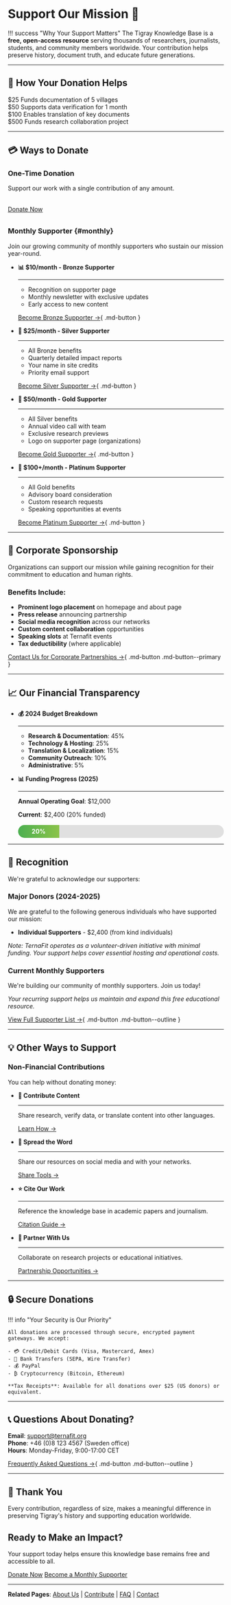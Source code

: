 # Support Our Mission 💝

!!! success "Why Your Support Matters"
    The Tigray Knowledge Base is a **free, open-access resource** serving thousands of researchers, journalists, students, and community members worldwide. Your contribution helps preserve history, document truth, and educate future generations.

---

## 🎯 How Your Donation Helps

<div class="impact-stats" markdown>

<div class="impact-stats-grid">

<div class="impact-stat">
<span class="impact-stat-number">$25</span>
<span class="impact-stat-label">Funds documentation of 5 villages</span>
</div>

<div class="impact-stat">
<span class="impact-stat-number">$50</span>
<span class="impact-stat-label">Supports data verification for 1 month</span>
</div>

<div class="impact-stat">
<span class="impact-stat-number">$100</span>
<span class="impact-stat-label">Enables translation of key documents</span>
</div>

<div class="impact-stat">
<span class="impact-stat-number">$500</span>
<span class="impact-stat-label">Funds research collaboration project</span>
</div>

</div>

</div>

---

## 💳 Ways to Donate

### One-Time Donation

Support our work with a single contribution of any amount.

<div class="donation-cta-buttons" style="justify-content: flex-start; margin: 2rem 0;">
<a href="https://ternafit.org/donate" class="donation-cta-primary" target="_blank" rel="noopener">Donate Now</a>
</div>

### Monthly Supporter {#monthly}

Join our growing community of monthly supporters who sustain our mission year-round.

<div class="grid cards" markdown>

- **📊 $10/month - Bronze Supporter**
  
    ---
    
    - Recognition on supporter page
    - Monthly newsletter with exclusive updates
    - Early access to new content
    
    [Become Bronze Supporter →](https://ternafit.org/donate?monthly=10){ .md-button }

- **🥈 $25/month - Silver Supporter**
  
    ---
    
    - All Bronze benefits
    - Quarterly detailed impact reports
    - Your name in site credits
    - Priority email support
    
    [Become Silver Supporter →](https://ternafit.org/donate?monthly=25){ .md-button }

- **🥇 $50/month - Gold Supporter**
  
    ---
    
    - All Silver benefits
    - Annual video call with team
    - Exclusive research previews
    - Logo on supporter page (organizations)
    
    [Become Gold Supporter →](https://ternafit.org/donate?monthly=50){ .md-button }

- **💎 $100+/month - Platinum Supporter**
  
    ---
    
    - All Gold benefits
    - Advisory board consideration
    - Custom research requests
    - Speaking opportunities at events
    
    [Become Platinum Supporter →](https://ternafit.org/donate?monthly=100){ .md-button }

</div>

---

## 🏢 Corporate Sponsorship

Organizations can support our mission while gaining recognition for their commitment to education and human rights.

### Benefits Include:

- **Prominent logo placement** on homepage and about page
- **Press release** announcing partnership
- **Social media recognition** across our networks
- **Custom content collaboration** opportunities
- **Speaking slots** at Ternafit events
- **Tax deductibility** (where applicable)

[Contact Us for Corporate Partnerships →](mailto:support@ternafit.org){ .md-button .md-button--primary }

---

## 📈 Our Financial Transparency

<div class="grid cards" markdown>

- **💰 2024 Budget Breakdown**
  
    ---
    
    - **Research & Documentation**: 45%
    - **Technology & Hosting**: 25%
    - **Translation & Localization**: 15%
    - **Community Outreach**: 10%
    - **Administrative**: 5%

- **📊 Funding Progress (2025)**
  
    ---
    
    **Annual Operating Goal**: $12,000
    
    **Current**: $2,400 (20% funded)
    
    <div class="progress-bar" style="background: #e0e0e0; height: 30px; border-radius: 15px; overflow: hidden; margin-top: 1rem;">
    <div class="progress-fill" data-width="20%" style="background: linear-gradient(90deg, #4caf50, #8bc34a); height: 100%; width: 20%; display: flex; align-items: center; justify-content: center; color: white; font-weight: bold; transition: width 2s ease;">20%</div>
    </div>

</div>

---

## 🌟 Recognition

We're grateful to acknowledge our supporters:

### Major Donors (2024-2025)

We are grateful to the following generous individuals who have supported our mission:

- **Individual Supporters** - $2,400 (from kind individuals)

*Note: TernaFit operates as a volunteer-driven initiative with minimal funding. Your support helps cover essential hosting and operational costs.*

### Current Monthly Supporters

We're building our community of monthly supporters. Join us today!

*Your recurring support helps us maintain and expand this free educational resource.*

[View Full Supporter List →](supporters.md){ .md-button .md-button--outline }

---

## 💡 Other Ways to Support

### Non-Financial Contributions

You can help without donating money:

<div class="grid cards" markdown>

- **📝 Contribute Content**
  
    ---
    
    Share research, verify data, or translate content into other languages.
    
    [Learn How →](contribute.md)

- **📢 Spread the Word**
  
    ---
    
    Share our resources on social media and with your networks.
    
    [Share Tools →](#social-share)

- **⭐ Cite Our Work**
  
    ---
    
    Reference the knowledge base in academic papers and journalism.
    
    [Citation Guide →](resources/citations.md)

- **🤝 Partner With Us**
  
    ---
    
    Collaborate on research projects or educational initiatives.
    
    [Partnership Opportunities →](partnerships.md)

</div>

---

## 🔒 Secure Donations

!!! info "Your Security is Our Priority"
    
    All donations are processed through secure, encrypted payment gateways. We accept:
    
    - 💳 Credit/Debit Cards (Visa, Mastercard, Amex)
    - 🏦 Bank Transfers (SEPA, Wire Transfer)
    - 💰 PayPal
    - ₿ Cryptocurrency (Bitcoin, Ethereum)
    
    **Tax Receipts**: Available for all donations over $25 (US donors) or equivalent.

---

## 📞 Questions About Donating?

**Email**: support@ternafit.org  
**Phone**: +46 (0)8 123 4567 (Sweden office)  
**Hours**: Monday-Friday, 9:00-17:00 CET

[Frequently Asked Questions →](faq.md){ .md-button .md-button--outline }

---

## 🙏 Thank You

Every contribution, regardless of size, makes a meaningful difference in preserving Tigray's history and supporting education worldwide.

<div class="donation-banner" markdown>

## Ready to Make an Impact?

Your support today helps ensure this knowledge base remains free and accessible to all.

<div class="donation-cta-buttons">
<a href="https://ternafit.org/donate" class="donation-cta-primary" target="_blank" rel="noopener">Donate Now</a>
<a href="#monthly" class="donation-cta-secondary">Become a Monthly Supporter</a>
</div>

</div>

---

**Related Pages**: [About Us](about.md) | [Contribute](contribute.md) | [FAQ](faq.md) | [Contact](contact.md)
